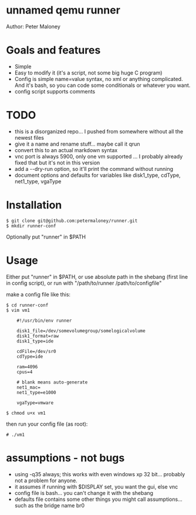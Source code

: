 # unnamed qemu runner

Author: Peter Maloney

Goals and features
==========

- Simple
- Easy to modify it (it's a script, not some big huge C program)
- Config is simple name=value syntax, no xml or anything complicated. And it's bash, so you can code some conditionals or whatever you want.
- config script supports comments

TODO
==========
- this is a disorganized repo... I pushed from somewhere without all the newest files
- give it a name and rename stuff... maybe call it qrun
- convert this to an actual markdown syntax
- vnc port is always 5900, only one vm supported ... I probably already fixed that but it's not in this version
- add a --dry-run option, so it'll print the command without running
- document options and defaults for variables like disk1_type, cdType, net1_type, vgaType

Installation
==========

```
$ git clone git@github.com:petermaloney/runner.git
$ mkdir runner-conf
```

Optionally put "runner" in $PATH

Usage
==========
Either put "runner" in $PATH, or use absolute path in the shebang (first line in config script), or run with "/path/to/runner /path/to/configfile"

make a config file like this:
```
$ cd runner-conf
$ vim vm1
```

```
    #!/usr/bin/env runner

    disk1_file=/dev/somevolumegroup/somelogicalvolume
    disk1_format=raw
    disk1_type=ide

    cdFile=/dev/sr0
    cdType=ide

    ram=4096
    cpus=4

    # blank means auto-generate
    net1_mac=
    net1_type=e1000

    vgaType=vmware
```

```
$ chmod u+x vm1
```

then run your config file (as root):

```
# ./vm1
```

assumptions - not bugs
==========

- using -q35 always; this works with even windows xp 32 bit... probably not a problem for anyone.
- it assumes if running with $DISPLAY set, you want the gui, else vnc
- config file is bash... you can't change it with the shebang
- defaults file contains some other things you might call assumptions... such as the bridge name br0
